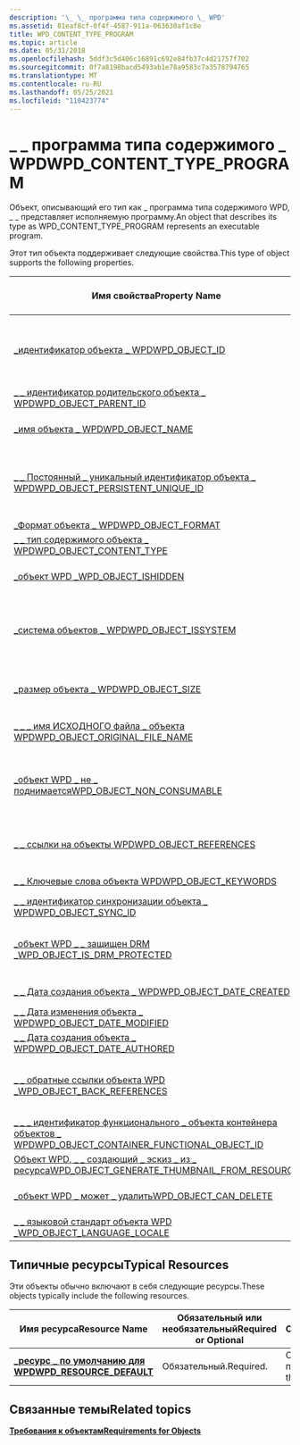 ```yaml
---
description: '\_ \_ программа типа содержимого \_ WPD'
ms.assetid: 81eaf8cf-0f4f-4587-911a-063630af1c8e
title: WPD_CONTENT_TYPE_PROGRAM
ms.topic: article
ms.date: 05/31/2018
ms.openlocfilehash: 5ddf3c5d406c16891c692e84fb37c4d21757f702
ms.sourcegitcommit: 0f7a8198bacd5493ab1e78a9583c7a3578794765
ms.translationtype: MT
ms.contentlocale: ru-RU
ms.lasthandoff: 05/25/2021
ms.locfileid: "110423774"
---
```

# <a name="wpd_content_type_program"></a><span data-ttu-id="eeaed-103">\_ \_ программа типа содержимого \_ WPD</span><span class="sxs-lookup"><span data-stu-id="eeaed-103">WPD\_CONTENT\_TYPE\_PROGRAM</span></span>

<span data-ttu-id="eeaed-104">Объект, описывающий его тип как \_ программа типа содержимого WPD, \_ \_ представляет исполняемую программу.</span><span class="sxs-lookup"><span data-stu-id="eeaed-104">An object that describes its type as WPD\_CONTENT\_TYPE\_PROGRAM represents an executable program.</span></span>

<span data-ttu-id="eeaed-105">Этот тип объекта поддерживает следующие свойства.</span><span class="sxs-lookup"><span data-stu-id="eeaed-105">This type of object supports the following properties.</span></span>



| <span data-ttu-id="eeaed-106">Имя свойства</span><span class="sxs-lookup"><span data-stu-id="eeaed-106">Property Name</span></span>     | <span data-ttu-id="eeaed-107">Обязательный или необязательный</span><span class="sxs-lookup"><span data-stu-id="eeaed-107">Required or Optional</span></span>      |
|-----------------------------------------------------------------------------------------------------------------------|------------------------------------------------------------------------------------|
| [<span data-ttu-id="eeaed-108">\_идентификатор объекта \_ WPD</span><span class="sxs-lookup"><span data-stu-id="eeaed-108">WPD\_OBJECT\_ID</span></span>](object-properties.md)                                                                | <span data-ttu-id="eeaed-109">Требуется, но только для чтения.</span><span class="sxs-lookup"><span data-stu-id="eeaed-109">Required, but read-only.</span></span> <span data-ttu-id="eeaed-110">Клиент не может задать это свойство даже во время создания.</span><span class="sxs-lookup"><span data-stu-id="eeaed-110">A client cannot set this property, even at creation time.</span></span> |
| [<span data-ttu-id="eeaed-111">\_ \_ идентификатор родительского объекта \_ WPD</span><span class="sxs-lookup"><span data-stu-id="eeaed-111">WPD\_OBJECT\_PARENT\_ID</span></span>](object-properties.md)                                                 | <span data-ttu-id="eeaed-112">Обязательный.</span><span class="sxs-lookup"><span data-stu-id="eeaed-112">Required.</span></span>                                                                          |
| [<span data-ttu-id="eeaed-113">\_имя объекта \_ WPD</span><span class="sxs-lookup"><span data-stu-id="eeaed-113">WPD\_OBJECT\_NAME</span></span>](object-properties.md)                                                            | <span data-ttu-id="eeaed-114">Требуется, если объект представляет файл.</span><span class="sxs-lookup"><span data-stu-id="eeaed-114">Required if the object represents a file.</span></span>                                          |
| [<span data-ttu-id="eeaed-115">\_ \_ Постоянный \_ уникальный идентификатор объекта \_ WPD</span><span class="sxs-lookup"><span data-stu-id="eeaed-115">WPD\_OBJECT\_PERSISTENT\_UNIQUE\_ID</span></span>](object-properties.md)                          | <span data-ttu-id="eeaed-116">Обязательно, только для чтения.</span><span class="sxs-lookup"><span data-stu-id="eeaed-116">Required, read-only.</span></span> <span data-ttu-id="eeaed-117">Клиент не может задать это свойство даже во время создания.</span><span class="sxs-lookup"><span data-stu-id="eeaed-117">A client cannot set this property even at creation time.</span></span>      |
| [<span data-ttu-id="eeaed-118">\_Формат объекта \_ WPD</span><span class="sxs-lookup"><span data-stu-id="eeaed-118">WPD\_OBJECT\_FORMAT</span></span>](object-properties.md)                                                        | <span data-ttu-id="eeaed-119">Обязательный.</span><span class="sxs-lookup"><span data-stu-id="eeaed-119">Required.</span></span>                                                                          |
| [<span data-ttu-id="eeaed-120">\_ \_ тип содержимого объекта \_ WPD</span><span class="sxs-lookup"><span data-stu-id="eeaed-120">WPD\_OBJECT\_CONTENT\_TYPE</span></span>](object-properties.md)                                           | <span data-ttu-id="eeaed-121">Обязательный.</span><span class="sxs-lookup"><span data-stu-id="eeaed-121">Required.</span></span>                                                                          |
| [<span data-ttu-id="eeaed-122">\_объект WPD \_</span><span class="sxs-lookup"><span data-stu-id="eeaed-122">WPD\_OBJECT\_ISHIDDEN</span></span>](object-properties.md)                                                    | <span data-ttu-id="eeaed-123">Требуется, если объект скрыт.</span><span class="sxs-lookup"><span data-stu-id="eeaed-123">Required if the object is hidden.</span></span>                                                  |
| [<span data-ttu-id="eeaed-124">\_система объектов \_ WPD</span><span class="sxs-lookup"><span data-stu-id="eeaed-124">WPD\_OBJECT\_ISSYSTEM</span></span>](object-properties.md)                                                    | <span data-ttu-id="eeaed-125">Требуется, если объект является системным объектом (представляет системный файл).</span><span class="sxs-lookup"><span data-stu-id="eeaed-125">Required if the object is a system object (represents a system file).</span></span>              |
| [<span data-ttu-id="eeaed-126">\_размер объекта \_ WPD</span><span class="sxs-lookup"><span data-stu-id="eeaed-126">WPD\_OBJECT\_SIZE</span></span>](object-properties.md)                                                            | <span data-ttu-id="eeaed-127">Требуется, если у объекта есть по крайней мере один ресурс.</span><span class="sxs-lookup"><span data-stu-id="eeaed-127">Required if the object has at least one resource.</span></span>                                  |
| [<span data-ttu-id="eeaed-128">\_ \_ \_ имя ИСХОДНОГО файла \_ объекта WPD</span><span class="sxs-lookup"><span data-stu-id="eeaed-128">WPD\_OBJECT\_ORIGINAL\_FILE\_NAME</span></span>](object-properties.md)                              | <span data-ttu-id="eeaed-129">Требуется, если объект представляет файл.</span><span class="sxs-lookup"><span data-stu-id="eeaed-129">Required if the object represents a file.</span></span>                                          |
| [<span data-ttu-id="eeaed-130">\_объект WPD \_ не \_ поднимается</span><span class="sxs-lookup"><span data-stu-id="eeaed-130">WPD\_OBJECT\_NON\_CONSUMABLE</span></span>](object-properties.md)                                       | <span data-ttu-id="eeaed-131">Рекомендуется, если объект не предназначен для использования устройством.</span><span class="sxs-lookup"><span data-stu-id="eeaed-131">Recommended if the object is not meant for consumption by the device.</span></span>              |
| [<span data-ttu-id="eeaed-132">\_ \_ ссылки на объекты WPD</span><span class="sxs-lookup"><span data-stu-id="eeaed-132">WPD\_OBJECT\_REFERENCES</span></span>](object-properties.md)                                                | <span data-ttu-id="eeaed-133">Требуется, если объект содержит ссылки на другие объекты.</span><span class="sxs-lookup"><span data-stu-id="eeaed-133">Required if the object has references to other objects.</span></span>                            |
| [<span data-ttu-id="eeaed-134">\_ \_ Ключевые слова объекта WPD</span><span class="sxs-lookup"><span data-stu-id="eeaed-134">WPD\_OBJECT\_KEYWORDS</span></span>](object-properties.md)                                                    | <span data-ttu-id="eeaed-135">Необязательный элемент.</span><span class="sxs-lookup"><span data-stu-id="eeaed-135">Optional.</span></span>                                                                          |
| [<span data-ttu-id="eeaed-136">\_ \_ идентификатор синхронизации объекта \_ WPD</span><span class="sxs-lookup"><span data-stu-id="eeaed-136">WPD\_OBJECT\_SYNC\_ID</span></span>](object-properties.md)                                                     | <span data-ttu-id="eeaed-137">Необязательный элемент.</span><span class="sxs-lookup"><span data-stu-id="eeaed-137">Optional.</span></span>                                                                          |
| [<span data-ttu-id="eeaed-138">\_объект WPD \_ \_ защищен DRM \_</span><span class="sxs-lookup"><span data-stu-id="eeaed-138">WPD\_OBJECT\_IS\_DRM\_PROTECTED</span></span>](object-properties.md)                                  | <span data-ttu-id="eeaed-139">Требуется, если объект защищен с помощью технологии DRM.</span><span class="sxs-lookup"><span data-stu-id="eeaed-139">Required if the object is protected by DRM technology.</span></span>                             |
| [<span data-ttu-id="eeaed-140">\_ \_ Дата создания объекта \_ WPD</span><span class="sxs-lookup"><span data-stu-id="eeaed-140">WPD\_OBJECT\_DATE\_CREATED</span></span>](object-properties.md)                                           | <span data-ttu-id="eeaed-141">Необязательный элемент.</span><span class="sxs-lookup"><span data-stu-id="eeaed-141">Optional.</span></span>                                                                          |
| [<span data-ttu-id="eeaed-142">\_ \_ Дата изменения объекта \_ WPD</span><span class="sxs-lookup"><span data-stu-id="eeaed-142">WPD\_OBJECT\_DATE\_MODIFIED</span></span>](object-properties.md)                                         | <span data-ttu-id="eeaed-143">(рекомендуется).</span><span class="sxs-lookup"><span data-stu-id="eeaed-143">Recommended.</span></span>                                                                       |
| [<span data-ttu-id="eeaed-144">\_ \_ Дата создания объекта \_ WPD</span><span class="sxs-lookup"><span data-stu-id="eeaed-144">WPD\_OBJECT\_DATE\_AUTHORED</span></span>](object-properties.md)                                         | <span data-ttu-id="eeaed-145">Необязательный элемент.</span><span class="sxs-lookup"><span data-stu-id="eeaed-145">Optional.</span></span>                                                                          |
| [<span data-ttu-id="eeaed-146">\_ \_ обратные ссылки объекта WPD \_</span><span class="sxs-lookup"><span data-stu-id="eeaed-146">WPD\_OBJECT\_BACK\_REFERENCES</span></span>](object-properties.md)                                                                | <span data-ttu-id="eeaed-147">Рекомендуется, если на объект ссылается другой объект.</span><span class="sxs-lookup"><span data-stu-id="eeaed-147">Recommended if the object is referenced by another object.</span></span>                         |
| [<span data-ttu-id="eeaed-148">\_ \_ \_ идентификатор функционального \_ объекта контейнера объектов \_ WPD</span><span class="sxs-lookup"><span data-stu-id="eeaed-148">WPD\_OBJECT\_CONTAINER\_FUNCTIONAL\_OBJECT\_ID</span></span>](object-properties.md)     | <span data-ttu-id="eeaed-149">Необязательный элемент.</span><span class="sxs-lookup"><span data-stu-id="eeaed-149">Optional.</span></span>                                                                          |
| [<span data-ttu-id="eeaed-150">Объект WPD, \_ \_ создающий \_ эскиз \_ из \_ ресурса</span><span class="sxs-lookup"><span data-stu-id="eeaed-150">WPD\_OBJECT\_GENERATE\_THUMBNAIL\_FROM\_RESOURCE</span></span>](object-properties.md) | <span data-ttu-id="eeaed-151">Необязательный элемент.</span><span class="sxs-lookup"><span data-stu-id="eeaed-151">Optional.</span></span>                                                                          |
| [<span data-ttu-id="eeaed-152">\_объект WPD \_ может \_ удалить</span><span class="sxs-lookup"><span data-stu-id="eeaed-152">WPD\_OBJECT\_CAN\_DELETE</span></span>](object-properties.md)                                                                     | <span data-ttu-id="eeaed-153">Требуется, если объект не может быть удален.</span><span class="sxs-lookup"><span data-stu-id="eeaed-153">Required if the object cannot be deleted.</span></span>                                          |
| [<span data-ttu-id="eeaed-154">\_ \_ языковой стандарт объекта WPD \_</span><span class="sxs-lookup"><span data-stu-id="eeaed-154">WPD\_OBJECT\_LANGUAGE\_LOCALE</span></span>](object-properties.md)                                                                | <span data-ttu-id="eeaed-155">Необязательный элемент.</span><span class="sxs-lookup"><span data-stu-id="eeaed-155">Optional.</span></span>                                                                          |



 

## <a name="typical-resources"></a><span data-ttu-id="eeaed-156">Типичные ресурсы</span><span class="sxs-lookup"><span data-stu-id="eeaed-156">Typical Resources</span></span>

<span data-ttu-id="eeaed-157">Эти объекты обычно включают в себя следующие ресурсы.</span><span class="sxs-lookup"><span data-stu-id="eeaed-157">These objects typically include the following resources.</span></span>



| <span data-ttu-id="eeaed-158">Имя ресурса</span><span class="sxs-lookup"><span data-stu-id="eeaed-158">Resource Name</span></span>                                          | <span data-ttu-id="eeaed-159">Обязательный или необязательный</span><span class="sxs-lookup"><span data-stu-id="eeaed-159">Required or Optional</span></span> | <span data-ttu-id="eeaed-160">Описание</span><span class="sxs-lookup"><span data-stu-id="eeaed-160">Description</span></span>                |
|--------------------------------------------------------|----------------------|----------------------------|
| [<span data-ttu-id="eeaed-161">**\_ресурс \_ по умолчанию для WPD**</span><span class="sxs-lookup"><span data-stu-id="eeaed-161">**WPD\_RESOURCE\_DEFAULT**</span></span>](wpd-resource-default.md) | <span data-ttu-id="eeaed-162">Обязательный.</span><span class="sxs-lookup"><span data-stu-id="eeaed-162">Required.</span></span>            | <span data-ttu-id="eeaed-163">Содержит файл программы.</span><span class="sxs-lookup"><span data-stu-id="eeaed-163">Contains the program file.</span></span> |



 

## <a name="related-topics"></a><span data-ttu-id="eeaed-164">Связанные темы</span><span class="sxs-lookup"><span data-stu-id="eeaed-164">Related topics</span></span>

<dl> <dt>

[<span data-ttu-id="eeaed-165">**Требования к объектам**</span><span class="sxs-lookup"><span data-stu-id="eeaed-165">**Requirements for Objects**</span></span>](requirements-for-objects.md)
</dt> </dl>

 

 



